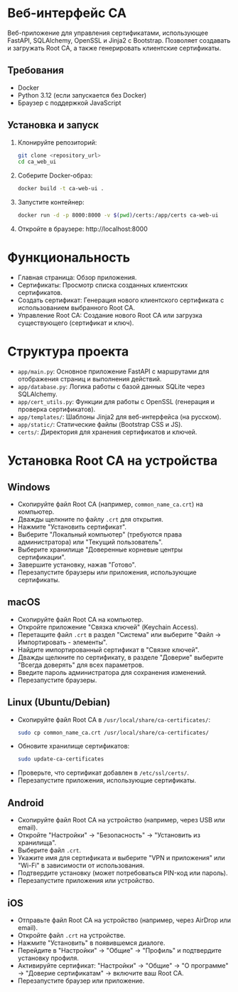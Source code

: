 # Веб-интерфейс CA

Веб-приложение для управления сертификатами, использующее FastAPI, SQLAlchemy, OpenSSL и Jinja2 с Bootstrap. Позволяет создавать и загружать Root CA, а также генерировать клиентские сертификаты.

## Требования

- Docker
- Python 3.12 (если запускается без Docker)
- Браузер с поддержкой JavaScript

## Установка и запуск

1. Клонируйте репозиторий:
   ```bash
   git clone <repository_url>
   cd ca_web_ui
2. Соберите Docker-образ:
    ```bash
    docker build -t ca-web-ui .
    ```
3. Запустите контейнер:
    ```bash
    docker run -d -p 8000:8000 -v $(pwd)/certs:/app/certs ca-web-ui
    ```
4. Откройте в браузере: http://localhost:8000

# Функциональность
- Главная страница: Обзор приложения.
- Сертификаты: Просмотр списка созданных клиентских сертификатов.
- Создать сертификат: Генерация нового клиентского сертификата с использованием выбранного Root CA.
- Управление Root CA: Создание нового Root CA или загрузка существующего (сертификат и ключ).

# Структура проекта
- `app/main.py`: Основное приложение FastAPI с маршрутами для отображения страниц и выполнения действий.
- `app/database.py`: Логика работы с базой данных SQLite через SQLAlchemy.
- `app/cert_utils.py`: Функции для работы с OpenSSL (генерация и проверка сертификатов).
- `app/templates/`: Шаблоны Jinja2 для веб-интерфейса (на русском).
- `app/static/`: Статические файлы (Bootstrap CSS и JS).
- `certs/`: Директория для хранения сертификатов и ключей.

# Установка Root CA на устройства
## Windows
- Скопируйте файл Root CA (например, `common_name_ca.crt`) на компьютер.
- Дважды щелкните по файлу `.crt` для открытия.
- Нажмите "Установить сертификат".
- Выберите "Локальный компьютер" (требуются права администратора) или "Текущий пользователь".
- Выберите хранилище "Доверенные корневые центры сертификации".
- Завершите установку, нажав "Готово".
- Перезапустите браузеры или приложения, использующие сертификаты.

## macOS
- Скопируйте файл Root CA на компьютер.
- Откройте приложение "Связка ключей" (Keychain Access).
- Перетащите файл `.crt` в раздел "Система" или выберите "Файл -> Импортировать - элементы".
- Найдите импортированный сертификат в "Связке ключей".
- Дважды щелкните по сертификату, в разделе "Доверие" выберите "Всегда доверять" для всех параметров.
- Введите пароль администратора для сохранения изменений.
- Перезапустите браузеры.

## Linux (Ubuntu/Debian)
- Скопируйте файл Root CA в `/usr/local/share/ca-certificates/`:
    ```bash
    sudo cp common_name_ca.crt /usr/local/share/ca-certificates/
    ```
- Обновите хранилище сертификатов:
    ```bash
    sudo update-ca-certificates
    ```
- Проверьте, что сертификат добавлен в `/etc/ssl/certs/`.
- Перезапустите приложения, использующие сертификаты.

## Android
- Скопируйте файл Root CA на устройство (например, через USB или email).
- Откройте "Настройки" -> "Безопасность" -> "Установить из хранилища".
- Выберите файл `.crt`.
- Укажите имя для сертификата и выберите "VPN и приложения" или "Wi-Fi" в зависимости от использования.
- Подтвердите установку (может потребоваться PIN-код или пароль).
- Перезапустите приложения или устройство.

## iOS
- Отправьте файл Root CA на устройство (например, через AirDrop или email).
- Откройте файл `.crt` на устройстве.
- Нажмите "Установить" в появившемся диалоге.
- Перейдите в "Настройки" -> "Общие" -> "Профиль" и подтвердите установку профиля.
- Активируйте сертификат: "Настройки" -> "Общие" -> "О программе" -> "Доверие сертификатам" -> включите ваш Root CA.
- Перезапустите браузер или приложение.

